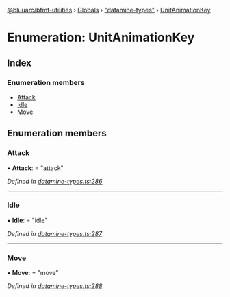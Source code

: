 [@bluuarc/bfmt-utilities](../README.md) › [Globals](../globals.md) › ["datamine-types"](../modules/_datamine_types_.md) › [UnitAnimationKey](_datamine_types_.unitanimationkey.md)

# Enumeration: UnitAnimationKey

## Index

### Enumeration members

* [Attack](_datamine_types_.unitanimationkey.md#attack)
* [Idle](_datamine_types_.unitanimationkey.md#idle)
* [Move](_datamine_types_.unitanimationkey.md#move)

## Enumeration members

###  Attack

• **Attack**: = "attack"

*Defined in [datamine-types.ts:286](https://github.com/BluuArc/bfmt-utilities/blob/cf39af8/src/datamine-types.ts#L286)*

___

###  Idle

• **Idle**: = "idle"

*Defined in [datamine-types.ts:287](https://github.com/BluuArc/bfmt-utilities/blob/cf39af8/src/datamine-types.ts#L287)*

___

###  Move

• **Move**: = "move"

*Defined in [datamine-types.ts:288](https://github.com/BluuArc/bfmt-utilities/blob/cf39af8/src/datamine-types.ts#L288)*
